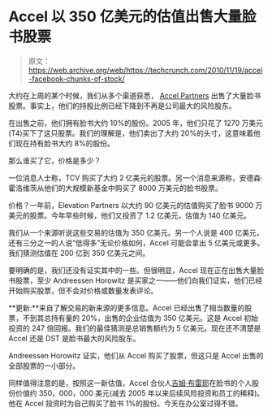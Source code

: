 # Accel 以 350 亿美元的估值出售大量脸书股票 

> 原文：<https://web.archive.org/web/https://techcrunch.com/2010/11/19/accel-facebook-chunks-of-stock/>

大约在上周的某个时候，我们从多个渠道获悉， [Accel Partners](https://web.archive.org/web/20221006211007/http://www.crunchbase.com/financial-organization/accel-partners) 出售了大量脸书股票。事实上，他们的持股比例已经下降到不再是公司最大的风险股东。

在出售之前，他们拥有脸书大约 10%的股份。2005 年，他们只花了 1270 万美元(T4)买下了这只股票。我们的理解是，他们卖出了大约 20%的头寸，这意味着他们现在持有脸书大约 8%的股份。

那么谁买了它，价格是多少？

一位消息人士称，TCV 购买了大约 2 亿美元的股票。另一个消息来源称，安德森·霍洛维茨从他们的大规模新基金中购买了 8000 万美元的脸书股票。

价格？一年前，Elevation Partners 以大约 90 亿美元的估值购买了脸书 9000 万美元的股票。今年早些时候，他们又投资了 1.2 亿美元，估值为 140 亿美元。

我们从一个来源听说这些交易的估值为 350 亿美元。另一个人说是 400 亿美元，还有三分之一的人说“低得多”无论价格如何，Accel 可能会拿出 5 亿美元或更多。我们猜测估值在 200 亿到 350 亿美元之间。

要明确的是，我们还没有证实其中的一些。但很明显，Accel 现在正在出售大量脸书股票，至少 Andreessen Horowitz 是买家之一——他们向我们证实，他们已经开始购买股票，但不会对价格或数量发表评论。

**更新:**来自了解交易的新来源的更多信息。Accel 已经出售了相当数量的股票，不到其总持有量的 20%，出售的企业估值为 350 亿美元。这是 Accel 初始投资的 247 倍回报。我们的最佳猜测是总销售额约为 5 亿美元。现在还不清楚是 Accel 还是 DST 是脸书最大的风险股东。

Andreessen Horowitz 证实，他们从 Accel 购买了股票，但这只是 Accel 出售的全部股票的一小部分。

同样值得注意的是，按照这一新估值，Accel 合伙人[吉姆·布雷耶](https://web.archive.org/web/20221006211007/http://www.crunchbase.com/person/jim-breyer)在脸书的个人股份价值约 350，000，000 美元(减去 2005 年以来后续风险投资和员工的稀释)。他在 Accel 投资时为自己购买了脸书 1%的股份。今天在办公室过得不错。